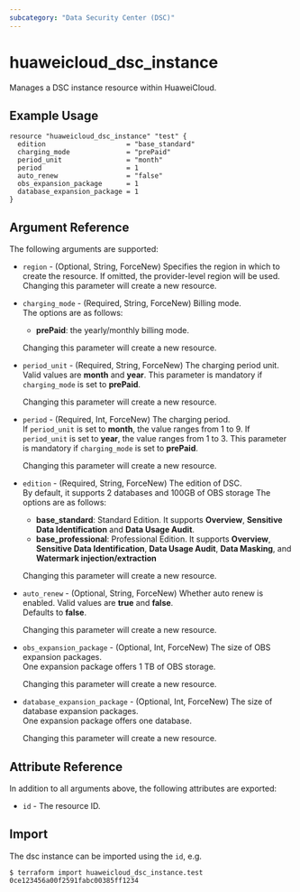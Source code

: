 ```yaml
---
subcategory: "Data Security Center (DSC)"
---
```


# huaweicloud_dsc_instance

Manages a DSC instance resource within HuaweiCloud.  

## Example Usage

```hcl
resource "huaweicloud_dsc_instance" "test" {
  edition                    = "base_standard"
  charging_mode              = "prePaid"
  period_unit                = "month"
  period                     = 1
  auto_renew                 = "false"
  obs_expansion_package      = 1
  database_expansion_package = 1
}
```

## Argument Reference

The following arguments are supported:

* `region` - (Optional, String, ForceNew) Specifies the region in which to create the resource.
  If omitted, the provider-level region will be used. Changing this parameter will create a new resource.

* `charging_mode` - (Required, String, ForceNew) Billing mode.  
  The options are as follows:
    + **prePaid**: the yearly/monthly billing mode.

  Changing this parameter will create a new resource.

* `period_unit` - (Required, String, ForceNew) The charging period unit.  
  Valid values are **month** and **year**. This parameter is mandatory if `charging_mode` is set to **prePaid**.

  Changing this parameter will create a new resource.

* `period` - (Required, Int, ForceNew) The charging period.  
  If `period_unit` is set to **month**, the value ranges from 1 to 9.
  If `period_unit` is set to **year**, the value ranges from 1 to 3.
  This parameter is mandatory if `charging_mode` is set to **prePaid**.

  Changing this parameter will create a new resource.

* `edition` - (Required, String, ForceNew) The edition of DSC.  
  By default, it supports 2 databases and 100GB of OBS storage
  The options are as follows:
    + **base_standard**: Standard Edition.
      It supports **Overview**, **Sensitive Data Identification** and **Data Usage Audit**.
    + **base_professional**: Professional Edition.
      It supports **Overview**, **Sensitive Data Identification**, **Data Usage Audit**, **Data Masking**,
      and **Watermark injection/extraction**

  Changing this parameter will create a new resource.

* `auto_renew` - (Optional, String, ForceNew) Whether auto renew is enabled. Valid values are **true** and **false**.  
  Defaults to **false**.  

  Changing this parameter will create a new resource.

* `obs_expansion_package` - (Optional, Int, ForceNew) The size of OBS expansion packages.  
  One expansion package offers 1 TB of OBS storage.

  Changing this parameter will create a new resource.

* `database_expansion_package` - (Optional, Int, ForceNew) The size of database expansion packages.  
  One expansion package offers one database.

  Changing this parameter will create a new resource.

## Attribute Reference

In addition to all arguments above, the following attributes are exported:

* `id` - The resource ID.

## Import

The dsc instance can be imported using the `id`, e.g.

```
$ terraform import huaweicloud_dsc_instance.test 0ce123456a00f2591fabc00385ff1234
```
